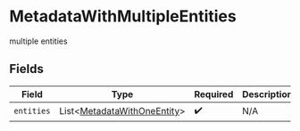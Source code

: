 # MetadataWithMultipleEntities

multiple entities


## Fields

| Field                                                                            | Type                                                                             | Required                                                                         | Description                                                                      |
| -------------------------------------------------------------------------------- | -------------------------------------------------------------------------------- | -------------------------------------------------------------------------------- | -------------------------------------------------------------------------------- |
| `entities`                                                                       | List\<[MetadataWithOneEntity](../../models/components/MetadataWithOneEntity.md)> | :heavy_check_mark:                                                               | N/A                                                                              |
